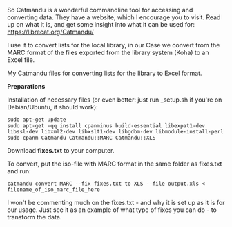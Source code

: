 So Catmandu is a wonderful commandline tool for accessing and converting data. 
They have a website, which I encourage you to visit. Read up on what it is, and get some insight into what it can be used for:
https://librecat.org/Catmandu/

I use it to convert lists for the local library, in our Case we convert from the MARC format of the files exported from the library system (Koha) to an Excel file.

My Catmandu files for converting lists for the library to Excel format.

**Preparations**

Installation of necessary files (or even better: just run _setup.sh if you're on Debian/Ubuntu, it should work):
```
sudo apt-get update
sudo apt-get -qq install cpanminus build-essential libexpat1-dev libssl-dev libxml2-dev libxslt1-dev libgdbm-dev libmodule-install-perl
sudo cpanm Catmandu Catmandu::MARC Catmandu::XLS
```

Download **fixes.txt** to your computer.

To convert, put the iso-file with MARC format in the same folder as fixes.txt and run:
```
catmandu convert MARC --fix fixes.txt to XLS --file output.xls < filename_of_iso_marc_file_here
```

I won't be commenting much on the fixes.txt - and why it is set up as it is for our usage. Just see it as an example of what type of fixes you can do - to transform the data.
